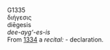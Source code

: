 G1335  
διήγεσις  
diēgesis  
*dee-ayg‘-es-is*  
From [1334](g1334) a *recital:* - declaration.  
